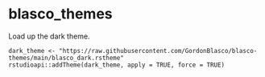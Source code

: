 # blasco_themes

Load up the dark theme. 
```
dark_theme <- "https://raw.githubusercontent.com/GordonBlasco/blasco-themes/main/blasco_dark.rstheme"
rstudioapi::addTheme(dark_theme, apply = TRUE, force = TRUE)
```
